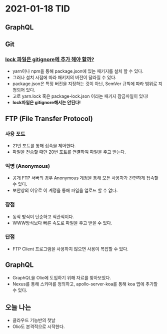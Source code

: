 # 2021-01-18 TID
## GraphQL

## Git
### [lock 파일은 gitignore에 추가 해야 할까?](https://velog.io/@haileyself/gitignore%EC%99%80-yarn.lock-%ED%8C%8C%EC%9D%BC-vek45kvrbk)
- yarn이나 npm을 통해 package.json에 있는 패키지를 설치 할 수 있다.
- 그러나 설치 시점에 따라 패키지의 버전이 달라질 수 있다. 
- package.json은 특정 버전을 지정하는 것이 아닌, SemVer 규칙에 따라 범위로 지정되어 있다.
- 고로 yarn.lock 혹은 package-lock.json 이라는 패키지 잠금파일이 있다!
- **lock파일은 gitignore해서는 안된다!**

## FTP (File Transfer Protocol)

### 사용 포트
- 21번 포트를 통해 접속을 제어한다.
- 파일을 전송할 때만 20번 포트를 연결하여 파일을 주고 받는다.

### 익명 (Anonymous)
- 공개 FTP 서버의 경우 Anonymous 계정을 통해 모든 사용자가 간편하게 접속할 수 있다.
- 보안상의 이유로 이 계정을 통해 파일을 업로드 할 수 없다.

### 장점
- 동작 방식이 단순하고 직관적이다.
- WWW방식보다 빠른 속도로 파일을 주고 받을 수 있다.

### 단점
- FTP Client 프로그램을 사용하지 않으면 사용이 복잡할 수 있다.

## GraphQL
- GraphQL을 Olio에 도입하기 위해 자료를 찾아보았다.
- Nexus를 통해 스키마를 정의하고, apollo-server-koa를 통해 koa 앱에 추가할 수 있다.

## 오늘 나는
- 클라우드 기능반의 첫날
- Olio도 본격적으로 시작한다.
